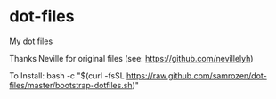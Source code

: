 dot-files
=========

My dot files

Thanks Neville for original files (see: https://github.com/nevillelyh)

To Install:
bash -c "$(curl -fsSL https://raw.github.com/samrozen/dot-files/master/bootstrap-dotfiles.sh)"
